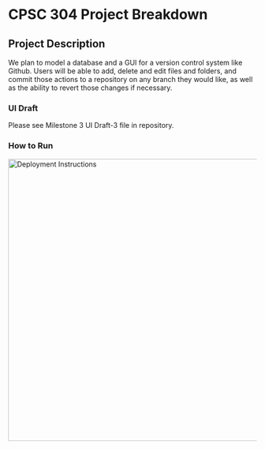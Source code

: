 # CPSC 304 Project Breakdown #

## Project Description ##
We plan to model a database and a GUI for a version control system like Github. Users will be able to add, delete and edit files and folders, and commit those actions to a repository on any branch they would like, as well as the ability to revert those changes if necessary.

### UI Draft ###

Please see Milestone 3 UI Draft-3 file in repository. 

### How to Run ###

<img width = "572" alt="Deployment Instructions" src="https://media.github.students.cs.ubc.ca/user/15976/files/bd90499b-9492-4393-8b14-de4003aa87f0">

